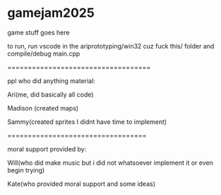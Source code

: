 # gamejam2025
game stuff goes here


to run, run vscode in the ariprototyping/win32 cuz fuck this/ folder and compile/debug main.cpp

===================================

ppl who did anything material:

Ari(me, did basically all code)

Madison (created maps)

Sammy(created sprites I didnt have time to implement)

==================================

moral support provided by:

Will(who did make music but i did not whatsoever implement it or even begin trying)

Kate(who provided moral support and some ideas)
